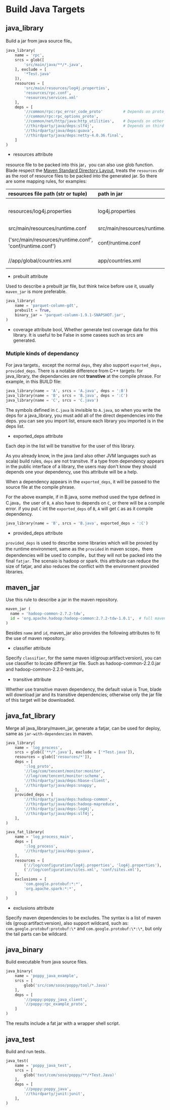 # Build Java Targets

## java_library

Build a jar from java source file。
```python
java_library(
    name = 'rpc',
    srcs = glob([
        'src/main/java/**/*.java',
    ], exclude = [
        '*Test.java'
    ]),
    resources = [
        'src/main/resources/log4j.properties',
        'resources/rpc.conf',
        'resources/services.xml'
    ],
    deps = [
        '//common/rpc:rpc_error_code_proto'         # Depends on proto_libraries
        '//common/rpc:rpc_options_proto',
        '//common/net/http/java:http_utilities',    # Depends on other java libraries
        '//thirdparty/java/deps:slf4j',             # Depends on third party java libraries
        '//thirdparty/java/deps:guava',
        '//thirdparty/java/deps:netty-4.0.36.final',
    ]
)
```

- resources attribute

resource file to be packed into this jar，you can also use glob function.
Blade respect the [Maven Standard Directory Layout](https://maven.apache.org/guides/introduction/introduction-to-the-standard-directory-layout.html),
treats the `resources` dir as the root of resource files to be packed into the generated jar.
So there are some mapping rules, for examples:

resources file path (str or tuple)|path in jar| description
|:----|:----|----|
resources/log4j.properties|log4j.properties | starts after the `resources` dir
src/main/resources/runtime.conf|src/main/resources/runtime.conf | ditto
('src/main/resources/runtime.conf', 'conf/runtime.conf')|conf/runtime.conf | manual rename the packed file
//app/global/countries.xml|app/countries.xml | can't find the root

- prebuilt attribute

Used to describe a prebuilt jar file, but think twice before use it, usually `maven_jar` is more preferable.

```python
java_library(
    name = 'parquet-column-gdt',
    prebuilt = True,
    binary_jar = 'parquet-column-1.9.1-SNAPSHOT.jar',
)
```

- coverage attribute
  bool, Whether generate test coverage data for this library. It is useful to be False in some casees such as srcs are generated.

### Mutiple kinds of dependancy

For java targets，except the normal `deps`, they also support `exported_deps`，`provided_deps`.
There is a notable difference from C++ targets: for java_library, the dependancies are not **transtive** at the compile phrase.
For example, in this BUILD file:
```python
java_library(name = 'A', srcs = 'A.java', deps = ':B')
java_library(name = 'B', srcs = 'B.java', deps = ':C')
java_library(name = 'C', srcs = 'C.java')
```
The symbols defined in `C.java` is invisible to `A.java`, so when you write the deps for a
java_library, you must add all of the direct dependencies into the deps. you can see you import
list, ensure each library you imported is in the deps list.

- exported_deps attribute

Each dep in the list will be transitive for the user of this library.

As you already know, in the java (and also other JVM languages such as scala) build rules, `deps` are not transitve.
If a type from dependency appears in the public interface of a library, the users may don't know
they should depends one your dependency, use this attribute will be a help.

When a dependency appears in the `exported_deps`, it will be passed to the source file at the compile phrase.

For the above example, if in B.java, some method used the type defined in C.java，the user of `B`,
`A` also have to depends on `C`, or there will be a compile error. if you put `C` int the
`exported_deps` of `B`, `A` will get `C` as as it compile dependency.

```python
java_library(name = 'B', srcs = 'B.java', exported_deps = ':C')
```

- provided_deps attribute

`provided_deps` is used to describe some libraries which will be provied by the runtime environment,
same as the `provided` in maven scope，there dependencies will be used to compile，but they will
not be packed into the final `fatjar`. The scenaio is hadoop or spark. this attribute can reduce
the size of fatjar, and also reduces the conflict with the environment provided libraries.

## maven_jar

Use this rule to describe a jar in the maven repository.

```python
maven_jar (
  name = 'hadoop-common-2.7.2-tdw',
  id = 'org.apache.hadoop:hadoop-common:2.7.2-tdw-1.0.1',  # full maven artifact id
)
```

Besides `name` and `id`, maven_jar also provides the following attributes to fit the use of maven repository.

- classifier attribute

Specify `classifier`, for the same maven id(group:artifact:version), you can use classifier to locate different jar file.
Such as hadoop-common-2.2.0.jar and hadoop-common-2.2.0-tests.jar。

- transitive attribute

Whether use transitive maven dependency, the default value is True, blade will download jar and its
transitive dependencies; otherwise only the jar file of this target will be downloaded.

## java_fat_library

Merge all java_library/maven_jar, generate a fatjar, can be used for deploy, same as `jar-with-dependencies` in maven.

```python
java_library(
    name = 'log_process',
    srcs = glob(['**/*.java'], exclude = ['*Test.java']),
    resources = glob(['resources/*']),
    deps = [
        ':log_proto',
        '//log/com/tencent/monitor:monitor',
        '//log/com/tencent/monitor:schema',
        '//thirdparty/java/deps:hbase-client',
        '//thirdparty/java/deps:snappy',
    ],
    provided_deps = [
        '//thirdparty/java/deps:hadoop-common',
        '//thirdparty/java/deps:hadoop-mapreduce',
        '//thirdparty/java/deps:log4j',
        '//thirdparty/java/deps:slf4j',
    ],
)

java_fat_library(
    name = 'log_process_main',
    deps = [
        ':log_process',
        '//thirdparty/java/deps:guava',
    ],
    resources = [
        ('//log/configuration/log4j.properties', 'log4j.properties'),
        ('//log/configuration/sites.xml', 'conf/sites.xml'),
    ],
    exclusions = [
        'com.google.protobuf:*:*',
        'org.apache.spark:*:*',
    ]
)

```
- exclusions attribute

Specify maven dependencies to be excludes. The syntax is a list of maven ids
(group:artifact:version), also support wildcard, such as:
`com.google.protobuf:protobuf:\*` and `com.google.protobuf:\*:\*`, but only the tail parts can be wildcard.

## java_binary
Build executable from java source files.

```python
java_binary(
    name = 'poppy_java_example',
    srcs = [
        glob('src/com/soso/poppy/tool/*.Java)'
    ],
    deps = [
        '//poppy:poppy_java_client',
        '//poppy:rpc_example_proto',
    ]
)
```
The results include a fat jar with a wrapper shell script.

## java_test
Build and run tests.

```python
java_test(
    name = 'poppy_java_test',
    srcs = [
        glob('test/com/soso/poppy/**/*Test.Java)'
    ],
    deps = [
        '//poppy:poppy_java',
        '//thirdparty/junit:junit',
    ],
)
```

